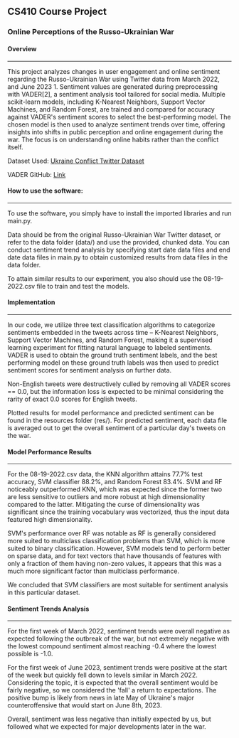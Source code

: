 ## CS410 Course Project

### Online Perceptions of the Russo-Ukrainian War


#### Overview
---
This project analyzes changes in user engagement and online sentiment regarding the Russo-Ukrainian War using Twitter data from March 2022, and June 2023 1. Sentiment values are generated during preprocessing with VADER[2], a sentiment analysis tool tailored for social media. Multiple scikit-learn models, including K-Nearest Neighbors, Support Vector Machines, and Random Forest, are trained and compared for accuracy against VADER's sentiment scores to select the best-performing model. The chosen model is then used to analyze sentiment trends over time, offering insights into shifts in public perception and online engagement during the war. The focus is on understanding online habits rather than the conflict itself.

Dataset Used: [Ukraine Conflict Twitter Dataset](https://www.kaggle.com/datasets/bwandowando/ukraine-russian-crisis-twitter-dataset-1-2-m-rows)

VADER GitHub: [Link](https://github.com/cjhutto/vaderSentiment)


#### How to use the software:
---
To use the software, you simply have to install the imported libraries and run main.py.

Data should be from the original Russo-Ukrainian War Twitter dataset, or refer to the data folder (data/) and use the provided, chunked data. You can conduct sentiment trend analysis by specifying start date data files and end date data files in main.py to obtain customized results from data files in the data folder.

To attain similar results to our experiment, you also should use the 08-19-2022.csv file to train and test the models.


#### Implementation
---
In our code, we utilize three text classification algorithms to categorize sentiments embedded in the tweets across time – K-Nearest Neighbors, Support Vector Machines, and Random Forest, making it a supervised learning experiment for fitting natural language to labeled sentiments. VADER is used to obtain the ground truth sentiment labels, and the best performing model on these ground truth labels was then used to predict sentiment scores for sentiment analysis on further data. 

Non-English tweets were destructively culled by removing all VADER scores == 0.0, but the information loss is expected to be minimal considering the rarity of exact 0.0 scores for English tweets.

Plotted results for model performance and predicted sentiment can be found in the resources folder (res/). For predicted sentiment, each data file is averaged out to get the overall sentiment of a particular day's tweets on the war.


#### Model Performance Results
---
For the 08-19-2022.csv data, the KNN algorithm attains 77.7% test accuracy, SVM classifier 88.2%, and Random Forest 83.4%. SVM and RF noticeably outperformed KNN, which was expected since the former two are less sensitive to outliers and more robust at high dimensionality compared to the latter. Mitigating the curse of dimensionality was significant since the training vocabulary was vectorized, thus the input data featured high dimensionality.

SVM's performance over RF was notable as RF is generally considered more suited to multiclass classification problems than SVM, which is more suited to binary classification. However, SVM models tend to perform better on sparse data, and for text vectors that have thousands of features with only a fraction of them having non-zero values, it appears that this was a much more significant factor than multiclass performance.

We concluded that SVM classifiers are most suitable for sentiment analysis in this particular dataset.


#### Sentiment Trends Analysis
---
For the first week of March 2022, sentiment trends were overall negative as expected following the outbreak of the war, but not extremely negative with the lowest compound sentiment almost reaching -0.4 where the lowest possible is -1.0.

For the first week of June 2023, sentiment trends were positive at the start of the week but quickly fell down to levels similar in March 2022. Considering the topic, it is expected that the overall sentiment would be fairly negative, so we considered the 'fall' a return to expectations. The positive bump is likely from news in late May of Ukraine's major counteroffensive that would start on June 8th, 2023.

Overall, sentiment was less negative than initially expected by us, but followed what we expected for major developments later in the war.

